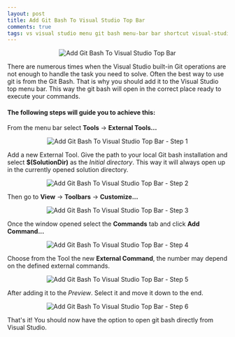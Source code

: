 ```yaml
---
layout: post
title: Add Git Bash To Visual Studio Top Bar
comments: true
tags: vs visual studio menu git bash menu-bar bar shortcut visual-studio
---
```


<p align="center">
    <img src="{{ site.baseurl }}/images/git-vs/step0.png" alt="Add Git Bash To Visual Studio Top Bar"/>
</p>

There are numerous times when the Visual Studio built-in Git operations are not enough to handle the task you need to solve. 
Often the best way to use git is from the Git Bash. 
That is why you should add it to the Visual Studio top menu bar.
This way the git bash will open in the correct place ready to execute your commands.

#### The following steps will guide you to achieve this:

From the menu bar select **Tools** -> **External Tools...**
<p align="center">
    <img src="{{ site.baseurl }}/images/git-vs/step1.png" alt="Add Git Bash To Visual Studio Top Bar - Step 1"/>
</p>

Add a new External Tool. 
Give the path to your local Git bash installation and select **$(SolutionDir)** as the _Initial directory_. 
This way it will always open up in the currently opened solution directory.
<p align="center">
    <img src="{{ site.baseurl }}/images/git-vs/step2.png" alt="Add Git Bash To Visual Studio Top Bar - Step 2"/>
</p>

Then go to **View** -> **Toolbars** -> **Customize...**
<p align="center">
    <img src="{{ site.baseurl }}/images/git-vs/step3.png" alt="Add Git Bash To Visual Studio Top Bar - Step 3"/>
</p>

Once the window opened select the **Commands** tab and click **Add Command...**
<p align="center">
    <img src="{{ site.baseurl }}/images/git-vs/step4.png" alt="Add Git Bash To Visual Studio Top Bar - Step 4"/>
</p>

Choose from the Tool the new **External Command**, the number may depend on the defined external commands.
<p align="center">
    <img src="{{ site.baseurl }}/images/git-vs/step5.png" alt="Add Git Bash To Visual Studio Top Bar - Step 5"/>
</p>

After adding it to the _Preview_. Select it and move it down to the end.
<p align="center">
    <img src="{{ site.baseurl }}/images/git-vs/step6.png" alt="Add Git Bash To Visual Studio Top Bar - Step 6"/>
</p>

That's it! You should now have the option to open git bash directly from Visual Studio.